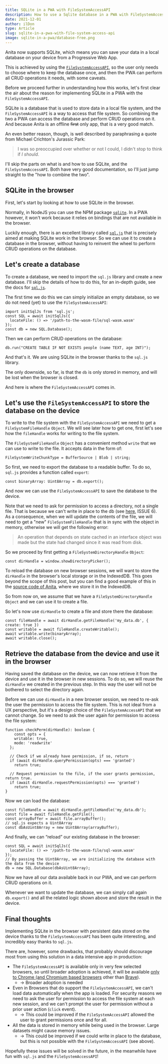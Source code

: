 ```yaml
---
title: SQLite in a PWA with FileSystemAccessAPI
description: How to use a Sqlite database in a PWA with FileSystemAccessAPI
date: 2021-12-01
author: ilDon
type: Article
slug: sqlite-in-a-pwa-with-file-system-access-api
image: sqlite-in-a-pwa/database-free.png
---
```

Anita now supports SQLite, which means you can save your data in a local database on your device from a Progressive Web App.

This is achieved by using the [`FileSystemAccessAPI`](https://developer.mozilla.org/en-US/docs/Web/API/File_System_Access_API), so the user only needs to choose where to keep the database once, and then the PWA can perform all CRUD operations it needs, with some caveats.

Before we proceed further in understanding how this works, let's first clear the air about the reason for implementing SQLite in a PWA with the `FileSystemAccessAPI`. 

SQLite is a database that is used to store data in a local file system, and the `FileSystemAccessAPI` is a way to access that file system. So combining the two a PWA can access the database and perform CRUD operations on it. And because Anita is an offline <s>first</s> only app, that is a very good match.

An even better reason, though, is well described by paraphrasing a quote from Michael Crichton's Jurassic Park:

> I was so preoccupied over whether or not I could, I didn't stop to think if *I should*.

<!-- /preview -->

I'll skip the parts on what is and how to use SQLite, and the `FileSystemAccessAPI`. Both have very good documentation, so I'll just jump straight to the "how to combine the two".

## SQLite in the browser

First, let's start by looking at how to use SQLite in the browser.

Normally, in NodeJS you can use the NPM package [`sqlite`](https://www.npmjs.com/package/sqlite). In a PWA however, it won't work because it relies on bindings that are not available in the browser.

Luckily enough, there is an excellent library called [`sql.js`](https://www.npmjs.com/package/sql.js) that is precisely aimed at making SQLite work in the browser. So we can use it to create a database in the browser, without having to reinvent the wheel to perform CRUD operations on the database.

## Let's create a database

To create a database, we need to import the `sql.js` library and create a new database. I'll skip the details of how to do this, for an in-depth guide, see the docs for [`sql.js`](https://sql.js.org/documentation/).

The first time we do this we can simply initialize an empty database, so we do not need (yet) to use the `FileSystemAccessAPI`:

    import initSqlJs from 'sql.js';
    const SQL = await initSqlJs({
      locateFile: () => '/path-to-the-wasm-file/sql-wasm.wasm'
    });
    const db = new SQL.Database();

Then we can perform CRUD operations on the database:

    db.run("CREATE TABLE IF NOT EXISTS people (name TEXT, age INT)");

And that's it. We are using SQLite in the browser thanks to the `sql.js` library.

The only downside, so far, is that the `db` is only stored in memory, and will be lost when the browser is closed.

And here is where the `FileSystemAccessAPI` comes in.

## Let's use the `FileSystemAccessAPI` to store the database on the device

To write to the file system with the `FileSystemAccessAPI` we need to get a `FileSystemFileHandle` `Object`. We will see later how to get one, first let's see how the `fileHandle` works for writing to the file system.

The `FileSystemFileHandle` `Object` has a convenient method `write` that we can use to write to the file. It accepts data in the form of:

    FileSystemWriteChunkType = BufferSource | Blob | string;

So first, we need to export the database to a readable buffer. To do so, `sql.js` provides a function called `export`:

    const binaryArray: Uint8Array = db.export();

And now we can use the `FileSystemAccessAPI` to save the database to the device. 

Note that we need to ask for permission to access a directory, not a single file. That is because we can't write in place to the db (see [here](https://wicg.github.io/file-system-access/#api-filesystemdirectoryhandle-removeentry), ISSUE 6). As a consequence, when we will update the contents of the file, we will need to get a "new" `FileSystemFileHandle` that is in sync with the object in memory, otherwise we will get the following error: 

> An operation that depends on state cached in an interface object was made but the state had changed since it was read from disk.

So we proceed by first getting a `FileSystemDirectoryHandle` `Object`:

    const dirHandle = window.showDirectoryPicker();

To reload the database on new browser sessions, we will want to store the `dirHandle` in the browser's local storage or in the IndexedDB. This goes beyond the scope of this post, but you can find a good example of this in the [source code of Anita](https://github.com/anita-app/anita), where we store it in the IndexedDB.

So from now on, we assume that we have a `FileSystemDirectoryHandle` `Object` and we can use it to create a file.

So let's now use `dirHandle` to create a file and store there the database:

    const fileHandle = await dirHandle.getFileHandle('my_data.db', { create: true })
    const writable = await fileHandle.createWritable();
    await writable.write(binaryArray);
    await writable.close();

## Retrieve the database from the device and use it in the browser

Having saved the database on the device, we can now retrieve it from the device and use it in the browser in new sessions. To do so, we will reuse the `dirHandle` we created in the previous step. In this way the user will not be bothered to select the directory again. 

Before we can use `dirHandle` in a new browser session, we need to re-ask the user the permission to access the file system. This is not ideal from a UX perspective, but it's a design choice of the `FileSystemAccessAPI` that we cannot change. So we need to ask the user again for permission to access the file system:

    function checkPerm(dirHandle): boolean {
        const opts = {
        writable: true,
        mode: 'readwrite'
      };
      
      // Check if we already have permission, if so, return
      if (await dirHandle.queryPermission(opts) === 'granted')
        return true;
      
      // Request permission to the file, if the user grants permission, return true.
      if (await dirHandle.requestPermission(opts) === 'granted')
        return true;
    }

Now we can load the database:

    const fileHandle = await dirHandle.getFileHandle('my_data.db');
    const file = await fileHandle.getFile();
    const arrayBuffer = await file.arrayBuffer();
    // sql.js expects a Uint8Array
    const dbAsUint8Array = new Uint8Array(arrayBuffer);

And finally, we can “reload” our existing database in the browser:

    const SQL = await initSqlJs({
      locateFile: () => '/path-to-the-wasm-file/sql-wasm.wasm'
    });
    // By passing the Uint8Array, we are initializing the database with the data from the device
    db = new SQL.Database(dbAsUint8Array);

Now we have all our data available back in our PWA, and we can perform CRUD operations on it. 

Whenever we want to update the database, we can simply call again `db.export()` and all the related logic shown above and store the result in the device.

## Final thoughts

Implementing SQLite in the browser with persistent data stored on the device thanks to the `FileSystemAccessAPI` has been quite interesting, and incredibly easy thanks to `sql.js`.

There are, however, some drawbacks, that probably should discourage most from using this solution in a data intensive app in production:

- The `FileSystemAccessAPI` is available only in very few selected browsers, so until broader adoption is achieved, it will be available [only to Chrome (and Chromium based browsers](https://web.dev/file-system-access/#browser-support) other than [Brave](https://github.com/brave/brave-browser/issues/11407)).
    - -> Broader adoption is needed
- Even in Browsers that do support the `FileSystemAccessAPI`, we can't load data automatically when the app is loaded. For security reasons we need to ask the user for permission to access the file system at each new session, and we can't prompt the user for permission without a prior user action (`click` event). 
    - -> This could be improved if the `FileSystemAccessAPI` allowed the user to grant permissions once and for all.
- All the data is stored in memory while being used in the browser. Large datasets might cause memory issues. 
    - -> This could be improved if we could write in place to the database, but this is not possible with the `FileSystemAccessAPI` (see above).

Hopefully these issues will be solved in the future, in the meanwhile have fun with `sql.js` and the `FileSystemAccessAPI`!